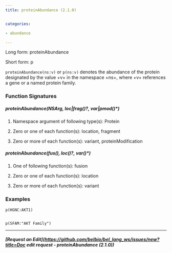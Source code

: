 ```yaml
---
title: proteinAbundance (2.1.0)


categories:

- abundance

---
```

<!-- COMPUTER GENERATED PAGE!!! DO NOT EDIT DIRECTLY  -->
<!--    must be changed in scripts/templates.py which is processed by scripts/update_refs.py -->

Long form: proteinAbundance

Short form: p

`proteinAbundance(ns:v)` or `p(ns:v)` denotes the abundance of the protein designated by the value +v+ in the namespace +ns+, where +v+ references a gene or a named protein family.




### Function Signatures

##### proteinAbundance(NSArg, loc|frag()?, var|pmod()*)

1. Namespace argument of following type(s): Protein

1. Zero or one of each function(s): location, fragment

1. Zero or more of each function(s): variant, proteinModification


##### proteinAbundance(fus(), loc()?, var()*)

1. One of following function(s): fusion

1. Zero or one of each function(s): location

1. Zero or more of each function(s): variant



### Examples


    p(HGNC:AKT1)


    p(SFAM:"AKT Family")



---
##### [Request an Edit](https://github.com/belbio/bel_lang_ws/issues/new?title=Doc edit request - proteinAbundance (2.1.0))